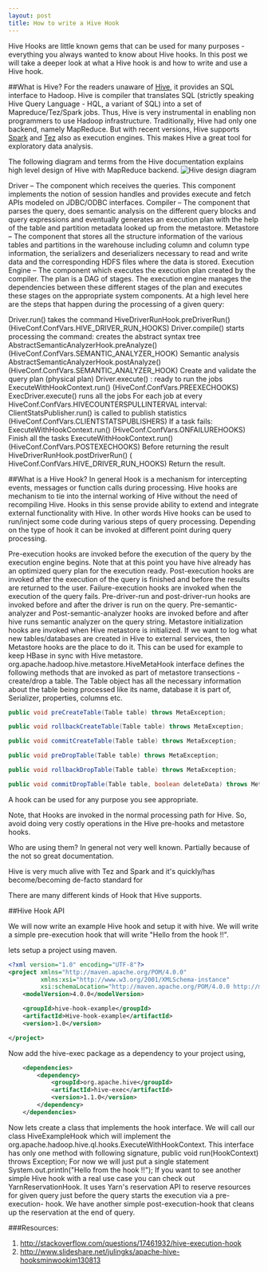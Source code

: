 ```yaml
---
layout: post
title: How to write a Hive Hook
---
```


Hive Hooks are little known gems that can be used for many purposes - everything you always wanted to know about Hive hooks. In this post we will take a deeper look at what a Hive hook is and how to write and use a Hive hook.

##What is Hive?
For the readers unaware of [Hive](https://hive.apache.org), it provides an SQL interface to Hadoop. Hive is compiler that translates SQL (strictly speaking Hive Query Language - HQL, a variant of SQL) into a set of Mapreduce/Tez/Spark jobs. Thus, Hive is very instrumental in enabling non programmers to use Hadoop infrastructure. Traditionally, Hive had only one backend, namely MapReduce. But with recent versions, Hive supports [Spark](http://spark.apache.org) and [Tez](http://tez.apache.org) also as execution engines. This makes Hive a great tool for exploratory data analysis.

The following diagram and terms from the Hive documentation explains high level design of Hive with MapReduce backend.
![Hive design diagram](https://cwiki.apache.org/confluence/download/attachments/27362072/system_architecture.png?version=1&modificationDate=1414560669000&api=v2)

Driver – The component which receives the queries. This component implements the notion of session handles and provides execute and fetch APIs modeled on JDBC/ODBC interfaces.
Compiler – The component that parses the query, does semantic analysis on the different query blocks and query expressions and eventually generates an execution plan with the help of the table and partition metadata looked up from the metastore.
Metastore – The component that stores all the structure information of the various tables and partitions in the warehouse including column and column type information, the serializers and deserializers necessary to read and write data and the corresponding HDFS files where the data is stored.
Execution Engine – The component which executes the execution plan created by the compiler. The plan is a DAG of stages. The execution engine manages the dependencies between these different stages of the plan and executes these stages on the appropriate system components.
At a high level here are the steps that happen during the processing of a given query:

Driver.run() takes the command
HiveDriverRunHook.preDriverRun()
(HiveConf.ConfVars.HIVE_DRIVER_RUN_HOOKS)
Driver.compile() starts processing the command: creates the abstract syntax tree
AbstractSemanticAnalyzerHook.preAnalyze()
(HiveConf.ConfVars.SEMANTIC_ANALYZER_HOOK)
Semantic analysis
AbstractSemanticAnalyzerHook.postAnalyze()
(HiveConf.ConfVars.SEMANTIC_ANALYZER_HOOK)
Create and validate the query plan (physical plan)
Driver.execute() : ready to run the jobs
ExecuteWithHookContext.run()
(HiveConf.ConfVars.PREEXECHOOKS)
ExecDriver.execute() runs all the jobs
For each job at every HiveConf.ConfVars.HIVECOUNTERSPULLINTERVAL interval:
ClientStatsPublisher.run() is called to publish statistics
(HiveConf.ConfVars.CLIENTSTATSPUBLISHERS)
If a task fails: ExecuteWithHookContext.run()
(HiveConf.ConfVars.ONFAILUREHOOKS)
Finish all the tasks
ExecuteWithHookContext.run()
(HiveConf.ConfVars.POSTEXECHOOKS)
Before returning the result HiveDriverRunHook.postDriverRun()
( HiveConf.ConfVars.HIVE_DRIVER_RUN_HOOKS)
Return the result.

##What is a Hive Hook?
In general Hook is a mechanism for intercepting events, messages or function calls during processing. Hive hooks are mechanism to tie into the internal working of Hive without the need of recompiling Hive. Hooks in this sense provide ability to extend and integrate external functionality with Hive. In other words Hive hooks can be used to run/inject some code during various steps of query processing. Depending on the type of hook it can be invoked at different point during query processing.


Pre-execution hooks are invoked before the execution of the query by the execution engine begins. Note that at this point you have hive already has an optimized query plan for the execution ready.
Post-execution hooks are invoked after the execution of the query is finished and before the results are returned to the user.
Failure-execution hooks are invoked when the execution of the query fails.
Pre-driver-run and post-driver-run hooks are invoked before and after the driver is run on the query.
Pre-semantic-analyzer and Post-semantic-analyzer hooks are invoked before and after hive runs semantic analyzer on the query string.
Metastore initialization hooks are invoked when Hive metastore is initialized. If we want to log what new tables/databases are created in Hive to external services, then Metastore hooks are the place to do it. This can be used for example to keep HBase in sync with Hive metastore.
org.apache.hadoop.hive.metastore.HiveMetaHook interface defines the following methods that are invoked as part of metastore transections - create/drop a table. The Table object has all the necessary information about the table being processed like its name, database it is part of, Serializer, properties, columns etc.

```java
public void preCreateTable(Table table) throws MetaException;

public void rollbackCreateTable(Table table) throws MetaException;

public void commitCreateTable(Table table) throws MetaException;

public void preDropTable(Table table) throws MetaException;

public void rollbackDropTable(Table table) throws MetaException;

public void commitDropTable(Table table, boolean deleteData) throws MetaException;
```
A hook can be used for any purpose you see appropriate.

Note, that Hooks are invoked in the normal processing path for Hive. So, avoid doing very costly operations in the Hive pre-hooks and metastore hooks.

Who are using them? In general not very well known. Partially because of the not so great documentation.

Hive is very much alive with Tez and Spark and it's quickly/has become/becoming de-facto standard for

There are many different kinds of Hook that Hive supports.

##Hive Hook API

We will now write an example Hive hook and setup it with hive. We will write a simple pre-execution hook that will write "Hello from the hook !!".

lets setup a project using maven.

```xml
<?xml version="1.0" encoding="UTF-8"?>
<project xmlns="http://maven.apache.org/POM/4.0.0"
         xmlns:xsi="http://www.w3.org/2001/XMLSchema-instance"
         xsi:schemaLocation="http://maven.apache.org/POM/4.0.0 http://maven.apache.org/xsd/maven-4.0.0.xsd">
    <modelVersion>4.0.0</modelVersion>

    <groupId>hive-hook-example</groupId>
    <artifactId>Hive-hook-example</artifactId>
    <version>1.0</version>

</project>
```

Now add the hive-exec package as a dependency to your project using,

```xml
    <dependencies>
        <dependency>
            <groupId>org.apache.hive</groupId>
            <artifactId>hive-exec</artifactId>
            <version>1.1.0</version>
        </dependency>
    </dependencies>
```

Now lets create a class that implements the hook interface. We will call our class HiveExampleHook which will implement the org.apache.hadoop.hive.ql.hooks.ExecuteWithHookContext. This interface has only one method with following signature,
     public void run(HookContext) throws Exception;
For now we will just put a single statement
     System.out.println("Hello from the hook !!");
If you want to see another simple Hive hook with a real use case you can check out YarnReservationHook. It uses Yarn's reservation API to reserve resources for given query just before the query starts the execution via a pre-execution- hook. We have another simple post-execution-hook that cleans up the reservation at the end of query.

###Resources:

1. http://stackoverflow.com/questions/17461932/hive-execution-hook
2. http://www.slideshare.net/julingks/apache-hive-hooksminwookim130813





